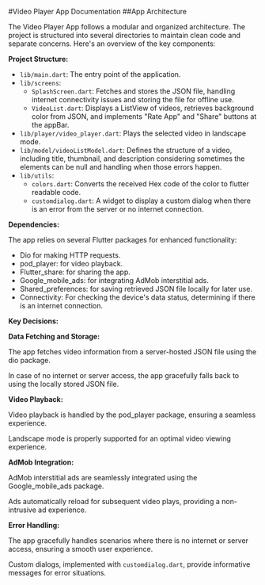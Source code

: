 #Video Player App Documentation
##App Architecture

The Video Player App follows a modular and organized architecture. The project is structured into several directories to maintain clean code and separate concerns. Here's an overview of the key components:

**Project Structure:**

- `lib/main.dart`: The entry point of the application.
- `lib/screens`:	
  - `SplashScreen.dart`: Fetches and stores the JSON file, handling internet connectivity issues and storing the file for offline use.
  - `VideoList.dart`: Displays a ListView of videos, retrieves background color from JSON, and implements "Rate App" and "Share" buttons at the appBar.
- `lib/player/video_player.dart`: Plays the selected video in landscape mode.
- `lib/model/videoListModel.dart`: Defines the structure of a video, including title, thumbnail, and description considering sometimes the elements can be null and handling when those errors happen.
- `lib/utils`:
  - `colors.dart`: Converts the received Hex code of the color to flutter readable code.
  - `customdialog.dart`: A widget to display a custom dialog when there is an error from the server or no internet connection.

**Dependencies:**

The app relies on several Flutter packages for enhanced functionality:

- Dio for making HTTP requests.
- pod_player: for video playback.
- Flutter_share: for sharing the app.
- Google_mobile_ads: for integrating AdMob interstitial ads.
- Shared_preferences: for saving retrieved JSON file locally for later use.
- Connectivity: For checking the device's data status, determining if there is an internet connection.

**Key Decisions:**

**Data Fetching and Storage:**

The app fetches video information from a server-hosted JSON file using the dio package.

In case of no internet or server access, the app gracefully falls back to using the locally stored JSON file.

**Video Playback:**

Video playback is handled by the pod_player package, ensuring a seamless experience.

Landscape mode is properly supported for an optimal video viewing experience.

**AdMob Integration:**

AdMob interstitial ads are seamlessly integrated using the Google_mobile_ads package.

Ads automatically reload for subsequent video plays, providing a non-intrusive ad experience.

**Error Handling:**

The app gracefully handles scenarios where there is no internet or server access, ensuring a smooth user experience.

Custom dialogs, implemented with `customdialog.dart`, provide informative messages for error situations.
